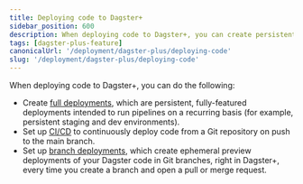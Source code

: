 ```yaml
---
title: Deploying code to Dagster+
sidebar_position: 600
description: When deploying code to Dagster+, you can create persistent, fully-featured full deployments, set up CI/CD to continuously deploy from a Git repo, and configure branch deployments to create ephemeral preview deployments of your Dagster code in Git branches.
tags: [dagster-plus-feature]
canonicalUrl: '/deployment/dagster-plus/deploying-code'
slug: '/deployment/dagster-plus/deploying-code'
---
```


When deploying code to Dagster+, you can do the following:

* Create [full deployments](/deployment/dagster-plus/deploying-code/full-deployments), which are persistent, fully-featured deployments intended to run pipelines on a recurring basis (for example, persistent staging and dev environments).
* Set up [CI/CD](/deployment/dagster-plus/deploying-code/ci-cd) to continuously deploy code from a Git repository on push to the main branch.
* Set up [branch deployments](/deployment/dagster-plus/deploying-code/branch-deployments), which create ephemeral preview deployments of your Dagster code in Git branches, right in Dagster+, every time you create a branch and open a pull or merge request. 
